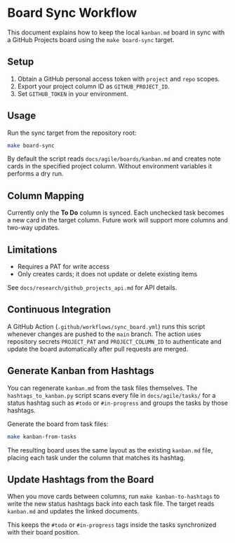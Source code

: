 # Board Sync Workflow

This document explains how to keep the local `kanban.md` board in sync with a GitHub Projects board using the `make board-sync` target.

## Setup
1. Obtain a GitHub personal access token with `project` and `repo` scopes.
2. Export your project column ID as `GITHUB_PROJECT_ID`.
3. Set `GITHUB_TOKEN` in your environment.

## Usage
Run the sync target from the repository root:

```bash
make board-sync
```

By default the script reads `docs/agile/boards/kanban.md` and creates note cards in the specified project column. Without environment variables it performs a dry run.

## Column Mapping
Currently only the **To Do** column is synced. Each unchecked task becomes a new card in the target column. Future work will support more columns and two-way updates.

## Limitations
- Requires a PAT for write access
- Only creates cards; it does not update or delete existing items

See `docs/research/github_projects_api.md` for API details.

## Continuous Integration

A GitHub Action (`.github/workflows/sync_board.yml`) runs this script whenever changes are pushed to the `main` branch. The action uses repository secrets `PROJECT_PAT` and `PROJECT_COLUMN_ID` to authenticate and update the board automatically after pull requests are merged.

## Generate Kanban from Hashtags

You can regenerate `kanban.md` from the task files themselves. The
`hashtags_to_kanban.py` script scans every file in `docs/agile/tasks/` for a
status hashtag such as `#todo` or `#in-progress` and groups the tasks by those
hashtags.

Generate the board from task files:

```bash
make kanban-from-tasks
```

The resulting board uses the same layout as the existing `kanban.md` file,
placing each task under the column that matches its hashtag.

## Update Hashtags from the Board

When you move cards between columns, run `make kanban-to-hashtags` to write the
new status hashtags back into each task file. The target reads `kanban.md` and updates the linked documents.

This keeps the `#todo` or `#in-progress` tags inside the tasks synchronized with
their board position.
